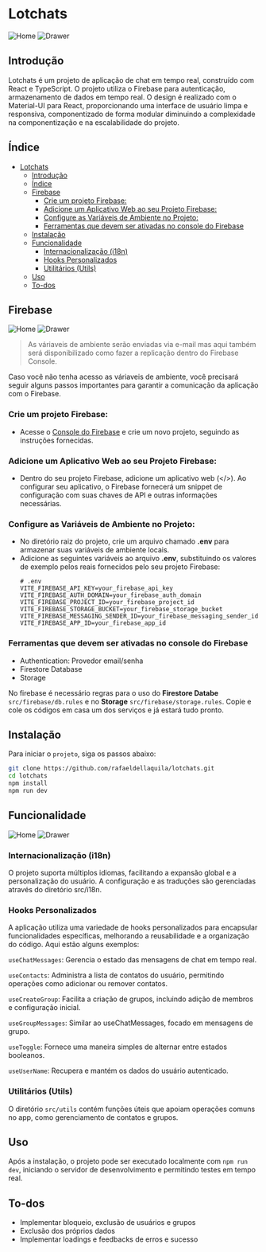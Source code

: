 # Lotchats
![Home](/public/home.png)
![Drawer](/public/drawer.png)
## Introdução

Lotchats é um projeto de aplicação de chat em tempo real, construído com React e TypeScript. O projeto utiliza o Firebase para autenticação, armazenamento de dados em tempo real. O design é realizado com o Material-UI para React, proporcionando uma interface de usuário limpa e responsiva, componentizado de forma modular diminuindo a complexidade na componentização e na escalabilidade do projeto.

## Índice

- [Lotchats](#lotchats)
  - [Introdução](#introdução)
  - [Índice](#índice)
  - [Firebase](#firebase)
    - [Crie um projeto Firebase:](#crie-um-projeto-firebase)
    - [Adicione um Aplicativo Web ao seu Projeto Firebase:](#adicione-um-aplicativo-web-ao-seu-projeto-firebase)
    - [Configure as Variáveis de Ambiente no Projeto:](#configure-as-variáveis-de-ambiente-no-projeto)
    - [Ferramentas que devem ser ativadas no console do Firebase](#ferramentas-que-devem-ser-ativadas-no-console-do-firebase)
  - [Instalação](#instalação)
  - [Funcionalidade](#funcionalidade)
    - [Internacionalização (i18n)](#internacionalização-i18n)
    - [Hooks Personalizados](#hooks-personalizados)
    - [Utilitários (Utils)](#utilitários-utils)
  - [Uso](#uso)
  - [To-dos](#to-dos)


## Firebase
![Home](/public/discover.png)
![Drawer](/public/modal.png)
> As váriaveis de ambiente serão enviadas via e-mail mas aqui também será disponibilizado como fazer a replicação dentro do Firebase Console.

Caso você não tenha acesso as váriaveis de ambiente, você precisará seguir alguns passos importantes para garantir a comunicação da aplicação com o Firebase.

### Crie um projeto Firebase:
- Acesse o [Console do Firebase](https://console.firebase.google.com/) e crie um novo projeto, seguindo as instruções fornecidas.

### Adicione um Aplicativo Web ao seu Projeto Firebase:
- Dentro do seu projeto Firebase, adicione um aplicativo web (</>). Ao configurar seu aplicativo, o Firebase fornecerá um snippet de configuração com suas chaves de API e outras informações necessárias.

### Configure as Variáveis de Ambiente no Projeto:
- No diretório raiz do  projeto, crie um arquivo chamado **.env** para armazenar suas variáveis de ambiente locais.
- Adicione as seguintes variáveis ao arquivo **.env**, substituindo os valores de exemplo pelos reais fornecidos pelo seu projeto Firebase:
  ```
  # .env
  VITE_FIREBASE_API_KEY=your_firebase_api_key
  VITE_FIREBASE_AUTH_DOMAIN=your_firebase_auth_domain
  VITE_FIREBASE_PROJECT_ID=your_firebase_project_id
  VITE_FIREBASE_STORAGE_BUCKET=your_firebase_storage_bucket
  VITE_FIREBASE_MESSAGING_SENDER_ID=your_firebase_messaging_sender_id
  VITE_FIREBASE_APP_ID=your_firebase_app_id
  ```
### Ferramentas que devem ser ativadas no console do Firebase
- Authentication: Provedor email/senha
- Firestore Database
- Storage

No firebase é necessário regras para o uso do **Firestore Databe** `src/firebase/db.rules` e no **Storage** `src/firebase/storage.rules`. Copie e cole os códigos em casa um dos serviços e já estará tudo pronto.

## Instalação
Para iniciar o `projeto`, siga os passos abaixo:

```bash
git clone https://github.com/rafaeldellaquila/lotchats.git
cd lotchats
npm install
npm run dev
```

## Funcionalidade

![Home](/public/group.png)
![Drawer](/public/private.png)
### Internacionalização (i18n)
O projeto suporta múltiplos idiomas, facilitando a expansão global e a personalização do usuário. A configuração e as traduções são gerenciadas através do diretório src/i18n.

### Hooks Personalizados
A aplicação utiliza uma variedade de hooks personalizados para encapsular funcionalidades específicas, melhorando a reusabilidade e a organização do código. Aqui estão alguns exemplos:

`useChatMessages`: Gerencia o estado das mensagens de chat em tempo real.

`useContacts`: Administra a lista de contatos do usuário, permitindo operações como adicionar ou remover contatos.

`useCreateGroup`: Facilita a criação de grupos, incluindo adição de membros e configuração inicial.

`useGroupMessages`: Similar ao useChatMessages, focado em mensagens de grupo.

`useToggle`: Fornece uma maneira simples de alternar entre estados booleanos.

`useUserName`: Recupera e mantém os dados do usuário autenticado.

### Utilitários (Utils)
O diretório `src/utils` contém funções úteis que apoiam operações comuns no app, como gerenciamento de contatos e grupos.

## Uso
Após a instalação, o projeto pode ser executado localmente com ```npm run dev```, iniciando o servidor de desenvolvimento e permitindo testes em tempo real.

## To-dos
- Implementar bloqueio, exclusão de usuários e grupos
- Exclusão dos próprios dados
- Implementar loadings e feedbacks de erros e sucesso
